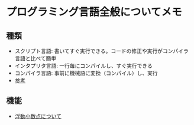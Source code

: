 # プログラミング言語全般についてメモ

## 種類
- スクリプト言語: 書いてすぐ実行できる。コードの修正や実行がコンパイラ言語と比べて簡単
- インタプリタ言語: 一行毎にコンパイルし、すぐ実行できる
- コンパイラ言語: 事前に機械語に変換（コンパイル）し、実行
- [参考](https://jpazamu.com/script_language/)

## 機能
- [浮動小数点について](https://qiita.com/angel_p_57/items/24078ba4aa5881805ab2#%E3%81%BE%E3%81%A8%E3%82%81)
